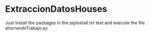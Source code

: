 # ExtraccionDatosHouses
Just install the packages in the pipInstall.txt text and execute the file ahorrandoTrabajo.py
